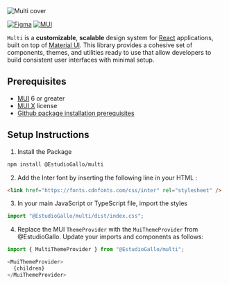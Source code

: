 <img src="https://storage.googleapis.com/fermi-static-public-i602vo3ia2xahyxjwfue/multi-repo-cover.png" alt="Multi cover" >

[![Figma](https://img.shields.io/badge/Figma-F24E1E?style=for-the-badge&logo=figma&logoColor=white)](https://www.figma.com/design/utT32w0P6SLGau5Hub6xzo/Multi---Design-System?node-id=0-1&node-type=canvas&t=5o2ZW8hufmY7Ekps-0)
[![MUI](https://img.shields.io/badge/MUI-%230081CB.svg?style=for-the-badge&logo=mui&logoColor=white)](https://mui.com/)

`Multi` is a **customizable**, **scalable** design system for [React](https://es.react.dev/) applications, built on top of [Material UI](https://mui.com/material-ui/). This library provides a cohesive set of components, themes, and utilities ready to use that allow developers to build consistent user interfaces with minimal setup.

## Prerequisites

- [MUI](https://mui.com/versions/) 6 or greater
- [MUI X](https://mui.com/x/introduction/licensing/) license
- [Github package installation prerequisites](https://docs.github.com/en/packages/working-with-a-github-packages-registry/working-with-the-npm-registry#installing-a-package)

## Setup Instructions

1.  Install the Package

```bash
npm install @EstudioGallo/multi
```

2.  Add the Inter font by inserting the following line in your HTML <head>:

```html
<link href="https://fonts.cdnfonts.com/css/inter" rel="stylesheet" />
```

3. In your main JavaScript or TypeScript file, import the styles

```js
import "@EstudioGallo/multi/dist/index.css";
```

4. Replace the MUI `ThemeProvider` with the `MuiThemeProvider` from @EstudioGallo. Update your imports and components as follows:

```js
import { MultiThemeProvider } from "@EstudioGallo/multi";

<MuiThemeProvider>
  {children}
</MuiThemeProvider>
```
